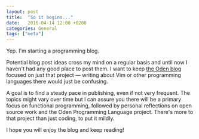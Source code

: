 ```yaml
---
layout: post
title:  "So it begins..."
date:   2016-04-14 12:00 +0200
categories: General
tags: ["meta"]
---
```


Yep. I'm starting a programming blog.

Potential blog post ideas cross my mind on a regular basis and until now I
haven't had any good place to post them. I want to keep [the Oden
blog](http://oden-lang.org/blog/) focused on just that project &mdash; writing
about Vim or other programming languages there would just be confusing.

A goal is to find a steady pace in publishing, even if not very frequent. The
topics might vary over time but I can assure you there will be a primary focus
on functional programming, followed by personal reflections on open source work
and the Oden Programming Language project. There's more to that project than
just coding, to put it mildly.

I hope you will enjoy the blog and keep reading!
